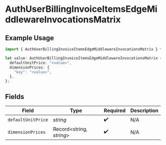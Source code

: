 # AuthUserBillingInvoiceItemsEdgeMiddlewareInvocationsMatrix

## Example Usage

```typescript
import { AuthUserBillingInvoiceItemsEdgeMiddlewareInvocationsMatrix } from "@vercel/sdk/models/components/authuser.js";

let value: AuthUserBillingInvoiceItemsEdgeMiddlewareInvocationsMatrix = {
  defaultUnitPrice: "<value>",
  dimensionPrices: {
    "key": "<value>",
  },
};
```

## Fields

| Field                    | Type                     | Required                 | Description              |
| ------------------------ | ------------------------ | ------------------------ | ------------------------ |
| `defaultUnitPrice`       | *string*                 | :heavy_check_mark:       | N/A                      |
| `dimensionPrices`        | Record<string, *string*> | :heavy_check_mark:       | N/A                      |